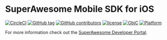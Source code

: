 SuperAwesome Mobile SDK for iOS
===============================

[![CircleCI](https://img.shields.io/circleci/project/github/SuperAwesomeLTD/sa-mobile-sdk-ios.svg)](https://circleci.com/gh/SuperAwesomeLTD/sa-mobile-sdk-ios) [![GitHub tag](https://img.shields.io/github/tag/SuperAwesomeLTD/sa-mobile-sdk-ios.svg)]() [![GitHub contributors](https://img.shields.io/github/contributors/SuperAwesomeLTD/sa-mobile-sdk-ios.svg)]() [![license](https://img.shields.io/github/license/SuperAwesomeLTD/sa-mobile-sdk-ios.svg)]() [![ObjC](https://img.shields.io/badge/language-objectivec-f48041.svg?style=flat)]() [![Platform](https://img.shields.io/badge/platform-ios-lightgrey.svg)]()

For more information check out the [SuperAwesome Developer Portal](http://doc.superawesome.tv/sa-mobile-sdk-ios/latest/).
